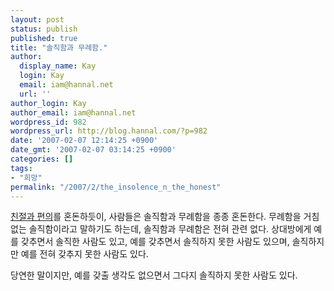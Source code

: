 ```yaml
---
layout: post
status: publish
published: true
title: "솔직함과 무례함."
author:
  display_name: Kay
  login: Kay
  email: iam@hannal.net
  url: ''
author_login: Kay
author_email: iam@hannal.net
wordpress_id: 982
wordpress_url: http://blog.hannal.com/?p=982
date: '2007-02-07 12:14:25 +0900'
date_gmt: '2007-02-07 03:14:25 +0900'
categories: []
tags:
- "희망"
permalink: "/2007/2/the_insolence_n_the_honest"
---
```

<p><a href="http://blog.hannal.com/kindness_n_convenience/">친절과 편의</a>를 혼돈하듯이, 사람들은 솔직함과 무례함을 종종 혼돈한다. 무례함을 거침 없는 솔직함이라고 말하기도 하는데, 솔직함과 무례함은 전혀 관련 없다. 상대방에게 예를 갖추면서 솔직한 사람도 있고, 예를 갖추면서 솔직하지 못한 사람도 있으며, 솔직하지만 예를 전혀 갖추지 못한 사람도 있다.</p>
<p>당연한 말이지만, 예를 갖출 생각도 없으면서 그다지 솔직하지 못한 사람도 있다.</p>
